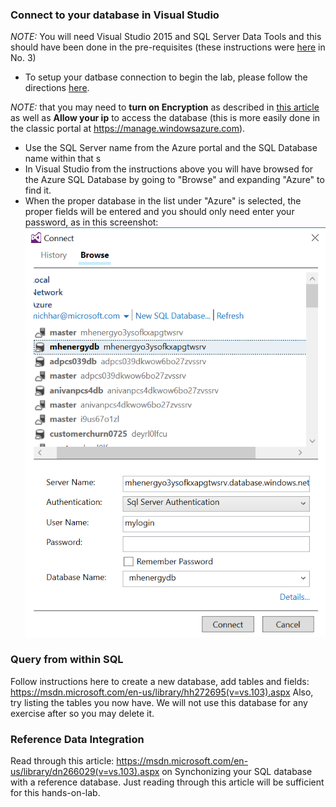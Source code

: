 ### Connect to your database in Visual Studio

*NOTE:*  You will need Visual Studio 2015 and SQL Server Data Tools and this should have been done in the pre-requisites (these instructions were [here](https://github.com/michhar/data-pipeline-education/blob/master/PREREQUISITES.md) in No. 3)

* To setup your datbase connection to begin the lab, please follow the directions [here](https://msdn.microsoft.com/en-us/library/hh272693(v=vs.103).aspx).

*NOTE:* that you may need to **turn on Encryption** as described in [this article](https://msdn.microsoft.com/library/dn948096.aspx) as well as **Allow your ip** to access the database (this is more easily done in the classic portal at https://manage.windowsazure.com).

* Use the SQL Server name from the Azure portal and the SQL Database name within that s
* In Visual Studio from the instructions above you will have browsed for the Azure SQL Database by going to "Browse" and expanding "Azure" to find it.
* When the proper database in the list under "Azure" is selected, the proper fields will be entered and you should only need enter your password, as in this screenshot:<br>
![Connect to db](../imgs/sqlserver_vs_connect.PNG)

### Query from within SQL
Follow instructions here to create a new database, add tables and fields: https://msdn.microsoft.com/en-us/library/hh272695(v=vs.103).aspx
Also, try listing the tables you now have.  We will not use this database for any exercise after so you may delete it.

### Reference Data Integration

Read through this article: https://msdn.microsoft.com/en-us/library/dn266029(v=vs.103).aspx on Synchonizing your SQL database with a reference database.  Just reading through this article will be sufficient for this hands-on-lab.
